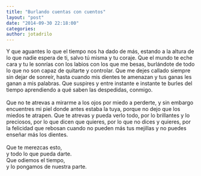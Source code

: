 ```yaml
---
title: "Burlando cuentas con cuentos"
layout: "post"
date: "2014-09-30 22:18:00"
categories: 
author: jotadrilo
---
```


<div class="css-full-post-content js-full-post-content">
Y que aguantes lo que el tiempo nos ha dado de más, estando a la altura de lo que nadie espera de ti, salvo tú misma y tu coraje. Que el mundo te eche cara y tu le sonrías con los labios con los que me besas, burlándote de todo lo que no son capaz de quitarte y controlar. Que me dejes callado siempre sin dejar de sonreír, hasta cuando mis dientes te amenazan y tus ganas les ganan a mis palabras. Que suspires y entre instante e instante te burles del tiempo aprendiendo a qué saben las despedidas, conmigo.<br /><br />Que no te atrevas a mirarme a los ojos por miedo a perderte, y sin embargo encuentres mi piel donde antes estaba la tuya, porque no dejo que los miedos te atrapen. Que te atrevas y pueda verlo todo, por lo brillantes y lo preciosos, por lo que dicen que quieres, por lo que no dices y quieres, por la felicidad que rebosan cuando no pueden más tus mejillas y no puedes enseñar más los dientes.<br /><br />Que te merezcas esto,<br />y todo lo que pueda darte.<br />Que odiemos el tiempo,<br />y lo pongamos de nuestra parte.
</div>
